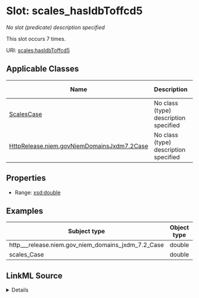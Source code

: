 

# Slot: scales_hasIdbToffcd5


_No slot (predicate) description specified_






This slot occurs 7 times.


URI: [scales:hasIdbToffcd5](http://schemas.scales-okn.org/rdf/scales#hasIdbToffcd5)



<!-- no inheritance hierarchy -->





## Applicable Classes

| Name | Description | Modifies Slot |
| --- | --- | --- |
| [ScalesCase](../classes/ScalesCase.md) | No class (type) description specified |  yes  |
| [HttpRelease.niem.govNiemDomainsJxdm7.2Case](../classes/HttpRelease.niem.govNiemDomainsJxdm7.2Case.md) | No class (type) description specified |  yes  |







## Properties

* Range: [xsd:double](http://www.w3.org/2001/XMLSchema#double)






## Examples

| Subject type | Object type | Example subject | Example object | Occurrences |
| --- | --- | --- | --- | --- |
| http___release.niem.gov_niem_domains_jxdm_7.2_Case | double | scales:/CaseCriminal | -8.0 | 7 |
| scales_Case | double | scales:/CaseCriminal | -8.0 | 7 |




## LinkML Source

<details>

```yaml
name: scales_hasIdbToffcd5
annotations:
  count:
    tag: count
    value: 7
description: No slot (predicate) description specified
examples:
- object:
    example_object: '-8.0'
    example_object_type: double
    example_predicate: scales:hasIdbToffcd5
    example_subject: scales:/CaseCriminal
    example_subject_type: http___release.niem.gov_niem_domains_jxdm_7.2_Case
- object:
    example_object: '-8.0'
    example_object_type: double
    example_predicate: scales:hasIdbToffcd5
    example_subject: scales:/CaseCriminal
    example_subject_type: scales_Case
from_schema: scales-kg
rank: 1000
slot_uri: scales:hasIdbToffcd5
alias: scales_hasIdbToffcd5
domain_of:
- http___release.niem.gov_niem_domains_jxdm_7.2_Case
- scales_Case
range: double

```
</details>